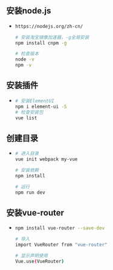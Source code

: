 ## 安装node.js

* ```bash
  https://nodejs.org/zh-cn/
  
  # 安装淘宝镜像加速器，-g全局安装
  npm install cnpm -g
  
  # 检查版本
  node -v
  npm -v
  ```

## 安装插件

* ```bash
  # 安装ElementUI
  npm i element-ui -S
  # 检查安装包
  vue list
  ```

##  创建目录

* ```bash
  # 进入目录
  vue init webpack my-vue
  
  # 安装依赖
  npm install
  
  # 运行
  npm run dev
  ```

## 安装vue-router

* ```bash
  npm install vue-router --save-dev
  
  # 导入
  import VueRouter from "vue-router"
  
  # 显示声明使用
  Vue.use(VueRouter)
  ```
